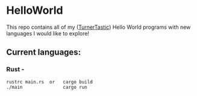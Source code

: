 # HelloWorld

This repo contains all of my ([TurnerTastic](https://github.com/TurnerTastic1)) Hello World programs with new languages I would like to explore!

## Current languages:
### Rust - 
    rustrc main.rs  or   cargo build
    ./main               cargo run 

